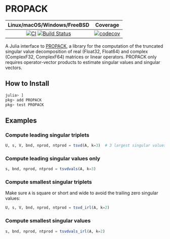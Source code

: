 # PROPACK

| **Linux/macOS/Windows/FreeBSD** | **Coverage** |
|:-------------------------------:|:------------:|
| [![CI](https://github.com/JuliaSmoothOptimizers/PROPACK.jl/workflows/CI/badge.svg?branch=master)](https://github.com/JuliaSmoothOptimizers/PROPACK.jl/actions) [![Build Status](https://api.cirrus-ci.com/github/JuliaSmoothOptimizers/PROPACK.jl.svg)](https://cirrus-ci.com/github/JuliaSmoothOptimizers/PROPACK.jl) | [![codecov](https://codecov.io/gh/JuliaSmoothOptimizers/PROPACK.jl/branch/master/graph/badge.svg)](https://codecov.io/gh/PROPACK.jl) |

A Julia interface to [PROPACK](http://sun.stanford.edu/~rmunk/PROPACK), a library for the computation of the truncated singular value decomposition of real (Float32, Float64) and complex (ComplexF32, ComplexF64) matrices or linear operators.
PROPACK only requires operator-vector products to estimate singular values and singular vectors.

## How to Install

```julia
julia> ]
pkg> add PROPACK
pkg> test PROPACK
```

## Examples

### Compute leading singular triplets

```julia
U, s, V, bnd, nprod, ntprod = tsvd(A, k=3)  # 3 largest singular values and their singular vectors
```

### Compute leading singular values only

```julia
s, bnd, nprod, ntprod = tsvdvals(A, k=3)
```

### Compute smallest singular triplets

Make sure `A` is square or short and wide to avoid the trailing zero singular values:

```julia
U, s, V, bnd, nprod, ntprod = tsvd_irl(A, k=2)
```

### Compute smallest singular values

```julia
s, bnd, nprod, ntprod = tsvdvals_irl(A, k=2)
```
